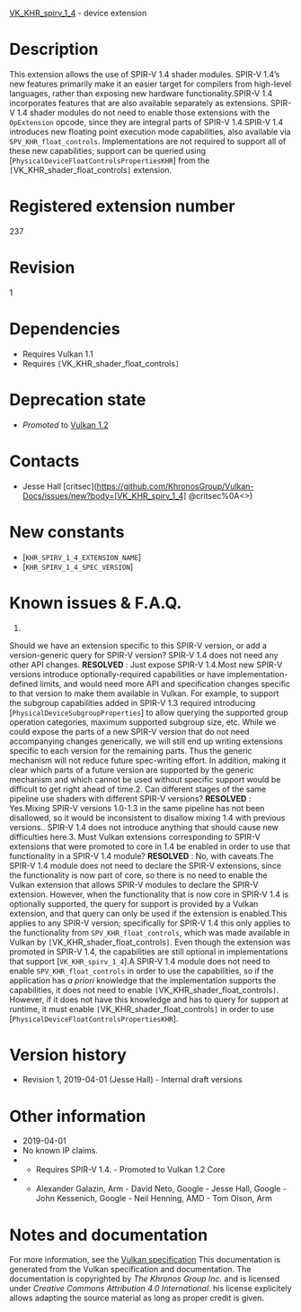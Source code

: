 [VK_KHR_spirv_1_4](https://www.khronos.org/registry/vulkan/specs/1.3-extensions/man/html/VK_KHR_spirv_1_4.html) - device extension

# Description
This extension allows the use of SPIR-V 1.4 shader modules.
SPIR-V 1.4’s new features primarily make it an easier target for compilers
from high-level languages, rather than exposing new hardware functionality.SPIR-V 1.4 incorporates features that are also available separately as
extensions.
SPIR-V 1.4 shader modules do not need to enable those extensions with the
`OpExtension` opcode, since they are integral parts of SPIR-V 1.4.SPIR-V 1.4 introduces new floating point execution mode capabilities, also
available via `SPV_KHR_float_controls`.
Implementations are not required to support all of these new capabilities;
support can be queried using
[`PhysicalDeviceFloatControlsPropertiesKHR`] from the
`[`VK_KHR_shader_float_controls`]` extension.

# Registered extension number
237

# Revision
1

# Dependencies
- Requires Vulkan 1.1
- Requires `[`VK_KHR_shader_float_controls`]`

# Deprecation state
- *Promoted* to [Vulkan 1.2](https://www.khronos.org/registry/vulkan/specs/1.3-extensions/html/vkspec.html#versions-1.2-promotions)

# Contacts
- Jesse Hall [critsec](https://github.com/KhronosGroup/Vulkan-Docs/issues/new?body=[VK_KHR_spirv_1_4] @critsec%0A<<Here describe the issue or question you have about the VK_KHR_spirv_1_4 extension>>)

# New constants
- [`KHR_SPIRV_1_4_EXTENSION_NAME`]
- [`KHR_SPIRV_1_4_SPEC_VERSION`]

# Known issues & F.A.Q.
1.
Should we have an extension specific to this SPIR-V version, or add a
version-generic query for SPIR-V version? SPIR-V 1.4 does not need any other
API changes. **RESOLVED** : Just expose SPIR-V 1.4.Most new SPIR-V versions introduce optionally-required capabilities or have
implementation-defined limits, and would need more API and specification
changes specific to that version to make them available in Vulkan.
For example, to support the subgroup capabilities added in SPIR-V 1.3
required introducing [`PhysicalDeviceSubgroupProperties`] to allow
querying the supported group operation categories, maximum supported
subgroup size, etc.
While we could expose the parts of a new SPIR-V version that do not need
accompanying changes generically, we will still end up writing extensions
specific to each version for the remaining parts.
Thus the generic mechanism will not reduce future spec-writing effort.
In addition, making it clear which parts of a future version are supported
by the generic mechanism and which cannot be used without specific support
would be difficult to get right ahead of time.2.
Can different stages of the same pipeline use shaders with different SPIR-V
versions? **RESOLVED** : Yes.Mixing SPIR-V versions 1.0-1.3 in the same pipeline has not been disallowed,
so it would be inconsistent to disallow mixing 1.4 with previous versions..
SPIR-V 1.4 does not introduce anything that should cause new difficulties
here.3.
Must Vulkan extensions corresponding to SPIR-V extensions that were promoted
to core in 1.4 be enabled in order to use that functionality in a SPIR-V 1.4
module? **RESOLVED** : No, with caveats.The SPIR-V 1.4 module does not need to declare the SPIR-V extensions, since
the functionality is now part of core, so there is no need to enable the
Vulkan extension that allows SPIR-V modules to declare the SPIR-V extension.
However, when the functionality that is now core in SPIR-V 1.4 is optionally
supported, the query for support is provided by a Vulkan extension, and that
query can only be used if the extension is enabled.This applies to any SPIR-V version; specifically for SPIR-V 1.4 this only
applies to the functionality from `SPV_KHR_float_controls`, which was made
available in Vulkan by `[`VK_KHR_shader_float_controls`]`.
Even though the extension was promoted in SPIR-V 1.4, the capabilities are
still optional in implementations that support [`VK_KHR_spirv_1_4`].A SPIR-V 1.4 module does not need to enable `SPV_KHR_float_controls` in
order to use the capabilities, so if the application has *a priori*
knowledge that the implementation supports the capabilities, it does not
need to enable `[`VK_KHR_shader_float_controls`]`.
However, if it does not have this knowledge and has to query for support at
runtime, it must enable `[`VK_KHR_shader_float_controls`]` in order to
use [`PhysicalDeviceFloatControlsPropertiesKHR`].

# Version history
- Revision 1, 2019-04-01 (Jesse Hall)  - Internal draft versions

# Other information
* 2019-04-01
* No known IP claims.
*   - Requires SPIR-V 1.4.  - Promoted to Vulkan 1.2 Core 
*   - Alexander Galazin, Arm  - David Neto, Google  - Jesse Hall, Google  - John Kessenich, Google  - Neil Henning, AMD  - Tom Olson, Arm
# Notes and documentation
For more information, see the [Vulkan specification](https://www.khronos.org/registry/vulkan/specs/1.3-extensions/html/vkspec.html)
This documentation is generated from the Vulkan specification and documentation.
The documentation is copyrighted by *The Khronos Group Inc.* and is licensed under *Creative Commons Attribution 4.0 International*.
his license explicitely allows adapting the source material as long as proper credit is given.
        
